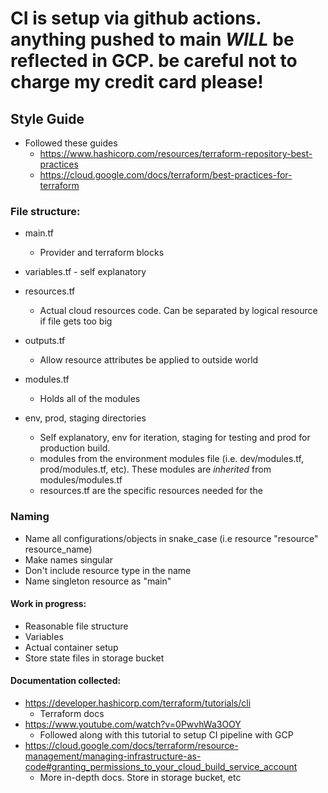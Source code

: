 # CI is setup via github actions. anything pushed to main *WILL* be reflected in GCP. be careful not to charge my credit card please!


## Style Guide
* Followed these guides
    * https://www.hashicorp.com/resources/terraform-repository-best-practices
    * https://cloud.google.com/docs/terraform/best-practices-for-terraform

### File structure:
* main.tf
    * Provider and terraform blocks
* variables.tf - self explanatory
* resources.tf
    * Actual cloud resources code. Can be separated by logical resource if file gets too big
* outputs.tf
    * Allow resource attributes be applied to outside world
* modules.tf
    * Holds all of the modules

* env, prod, staging directories
    * Self explanatory, env for iteration, staging for testing and prod for production build.
    * modules from the environment modules file (i.e. dev/modules.tf, prod/modules.tf, etc). These modules are *inherited* from modules/modules.tf
    * resources.tf are the specific resources needed for the

### Naming
* Name all configurations/objects in snake_case (i.e resource "resource" resource_name)
* Make names singular
* Don't include resource type in the name
* Name singleton resource as "main"



#### Work in progress:
  * Reasonable file structure
  * Variables
  * Actual container setup
  * Store state files in storage bucket


#### Documentation collected:
* https://developer.hashicorp.com/terraform/tutorials/cli
    * Terraform docs
* https://www.youtube.com/watch?v=0PwvhWa3OOY 
    * Followed along with this tutorial to setup CI pipeline with GCP
* https://cloud.google.com/docs/terraform/resource-management/managing-infrastructure-as-code#granting_permissions_to_your_cloud_build_service_account
    * More in-depth docs. Store in storage bucket, etc
